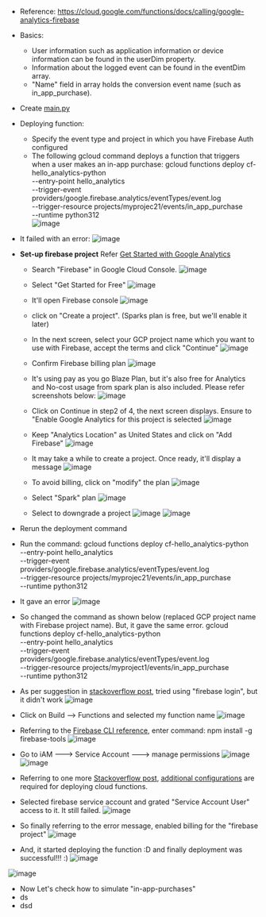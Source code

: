 - Reference: https://cloud.google.com/functions/docs/calling/google-analytics-firebase

- Basics: 
  - User information such as application information or device information can be found in the userDim property.
  - Information about the logged event can be found in the eventDim array.
  - "Name" field in array holds the conversion event name (such as in_app_purchase).

- Create [main.py](https://github.com/Ajit1279/GCP_Learning/blob/main/20240204_CldFunctions/20240211_Python/0211_Firebs/0211_Analytics/main.py)

- Deploying function:
  - Specify the event type and project in which you have Firebase Auth configured
  - The following gcloud command deploys a function that triggers when a user makes an in-app purchase:
      gcloud functions deploy cf-hello_analytics-python \
      --entry-point  hello_analytics \
      --trigger-event providers/google.firebase.analytics/eventTypes/event.log \
      --trigger-resource projects/myprojec21/events/in_app_purchase \
      --runtime python312     
![image](https://github.com/Ajit1279/GCP_Learning/assets/81754034/6aac2411-edf4-42d3-aac9-5ef124629a42)

- It failed with an error:
![image](https://github.com/Ajit1279/GCP_Learning/assets/81754034/cd476250-89c5-4bba-afc4-9c23a59c3a44)

- **Set-up firebase project** Refer [Get Started with Google Analytics](https://firebase.google.com/docs/analytics/get-started?platform=web)
  - Search "Firebase" in Google Cloud Console.
![image](https://github.com/Ajit1279/GCP_Learning/assets/81754034/1f5ff2c1-5218-4abd-9960-719cf4ee6ffd)

  - Select "Get Started for Free"
![image](https://github.com/Ajit1279/GCP_Learning/assets/81754034/c0e47c25-f3d8-478a-86a1-5ebd504524e1)

  - It'll open Firebase console
![image](https://github.com/Ajit1279/GCP_Learning/assets/81754034/7077ffb4-1a62-484d-8001-f4c56ca787ac)

  - click on "Create a project". (Sparks plan is free, but we'll enable it later)
  - In the next screen, select your GCP project name which you want to use with Firebase, accept the terms and click "Continue"
![image](https://github.com/Ajit1279/GCP_Learning/assets/81754034/49318f34-5397-45a1-bbf2-08c8b077b1f1)

  - Confirm Firebase billing plan
![image](https://github.com/Ajit1279/GCP_Learning/assets/81754034/11bd134c-71f1-41fc-94ec-3ec933726312)

  - It's using pay as you go Blaze Plan, but it's also free for Analytics and No-cost usage from spark plan is also included. Please refer screenshots below:
![image](https://github.com/Ajit1279/GCP_Learning/assets/81754034/e4090b9f-9cd0-4a10-af3e-2275eb661a07)

  - Click on Continue in step2 of 4, the next screen displays. Ensure to "Enable Google Analytics for this project is selected
![image](https://github.com/Ajit1279/GCP_Learning/assets/81754034/79a79f92-6dbe-453f-929b-cc64e78c0cff)

  - Keep "Analytics Location" as United States and click on "Add Firebase"
![image](https://github.com/Ajit1279/GCP_Learning/assets/81754034/ba15d1c1-4164-430c-b7ec-6fe125f4385b)

  - It may take a while to create a project. Once ready, it'll display a message
![image](https://github.com/Ajit1279/GCP_Learning/assets/81754034/e963a8fc-5a12-4462-9de1-c9bce57abcfb)

  - To avoid billing, click on "modify" the plan
![image](https://github.com/Ajit1279/GCP_Learning/assets/81754034/d0a5cc83-da1a-4ced-8f24-dab9b942faea)

  - Select "Spark" plan
![image](https://github.com/Ajit1279/GCP_Learning/assets/81754034/6a30738d-a4b5-4b52-8573-290849e49697)

  - Select to downgrade a project
![image](https://github.com/Ajit1279/GCP_Learning/assets/81754034/51079b81-217e-4c5a-b39d-2a491d42e2a4)
![image](https://github.com/Ajit1279/GCP_Learning/assets/81754034/15610122-42c2-4b5a-aa6f-fc8690505d8d)

-  Rerun the deployment command
  - Run the command:
    gcloud functions deploy cf-hello_analytics-python \
      --entry-point  hello_analytics \
      --trigger-event providers/google.firebase.analytics/eventTypes/event.log \
      --trigger-resource projects/myprojec21/events/in_app_purchase \
      --runtime python312

  - It gave an error
![image](https://github.com/Ajit1279/GCP_Learning/assets/81754034/ab570f0c-6800-4e88-b9f8-64790700bf17)

  - So changed the command as shown below (replaced GCP project name with Firebase project name). But, it gave the same error. 
      gcloud functions deploy cf-hello_analytics-python \
      --entry-point  hello_analytics \
      --trigger-event providers/google.firebase.analytics/eventTypes/event.log \
      --trigger-resource projects/myproject1/events/in_app_purchase \
      --runtime python312
  
  - As per suggestion in [stackoverflow post](https://stackoverflow.com/questions/54451457/firebase-cloud-functions-http-error-code-403), tried using "firebase login", but it didn't work
![image](https://github.com/Ajit1279/GCP_Learning/assets/81754034/2e3630ea-7f85-4ff7-9312-d84f4fb000c1)

  - Click on Build --> Functions and selected my function name
![image](https://github.com/Ajit1279/GCP_Learning/assets/81754034/cc814805-34ec-4320-8404-35295a18ede1)

  - Referring to the [Firebase CLI reference](https://firebase.google.com/docs/cli#mac-linux-npm), enter command: npm install -g firebase-tools
![image](https://github.com/Ajit1279/GCP_Learning/assets/81754034/739247f8-ed43-4fdf-bc76-19965bf249df)

  - Go to iAM ---> Service Account ---> manage permissions
![image](https://github.com/Ajit1279/GCP_Learning/assets/81754034/a9323283-6d52-4562-a48e-ba67b18f9de8)
![image](https://github.com/Ajit1279/GCP_Learning/assets/81754034/749c81fb-cb6c-48c2-8c5e-72c2473485c5)

  - Referring to one more [Stackoverflow post](https://stackoverflow.com/questions/57384609/gcloud-functions-deploy-permission-denied-when-deploying-function-with-specifi), [additional configurations](https://cloud.google.com/functions/docs/reference/iam/roles#additional-configuration) are required for deploying cloud functions. 

  - Selected firebase service account and grated "Service Account User" access to it. It still failed.
![image](https://github.com/Ajit1279/GCP_Learning/assets/81754034/f2aafc7f-e2d9-47da-a108-f21afcbcfaac)

  - So finally referring to the error message, enabled billing for the "firebase project"
![image](https://github.com/Ajit1279/GCP_Learning/assets/81754034/74d2e250-951b-4e7d-bc6e-b153f75fe32b)
 
  - And, it started deploying the function :D and finally deployment was successful!!! :)
![image](https://github.com/Ajit1279/GCP_Learning/assets/81754034/9997c163-3bca-4af4-a02d-720cb9b2ee74)

![image](https://github.com/Ajit1279/GCP_Learning/assets/81754034/121cbb25-43bd-4cbd-b121-ebc9d598f7e7)

   
- Now Let's check how to simulate "in-app-purchases" 
- ds
- dsd

 
